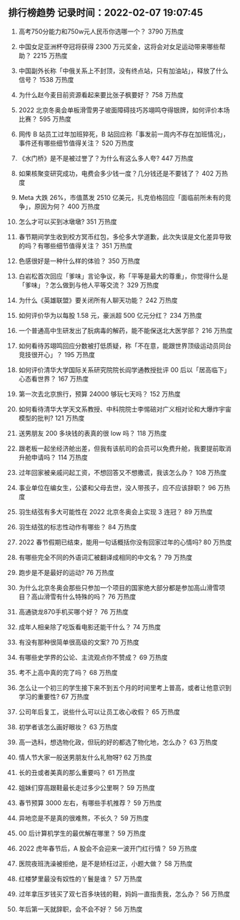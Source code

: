 
## 排行榜趋势 记录时间：2022-02-07 19:07:45
  
  1. 高考750分能力和750w元人民币你选哪一个？ 3790 万热度
    
  2. 中国女足亚洲杯夺冠将获得 2300 万元奖金，这将会对女足运动带来哪些帮助？ 2215 万热度
    
  3. 中国副外长称「中俄关系上不封顶，没有终点站，只有加油站」，释放了什么信号？ 1538 万热度
    
  4. 为什么赵今麦目前资源看起来要比张子枫要好？ 758 万热度
    
  5. 2022 北京冬奥会单板滑雪男子坡面障碍技巧苏翊鸣夺得银牌，如何评价本场比赛？ 595 万热度
    
  6. 网传 B 站员工过年加班猝死，B 站回应称「事发前一周内不存在加班情况」，事件还有哪些细节值得关注？ 520 万热度
    
  7. 《水门桥》是不是被过誉了？为什么有这么多人夸? 447 万热度
    
  8. 如果核聚变研究成功，电费会多少钱一度？几分钱还是不要钱了？ 402 万热度
    
  9. Meta 大跌 26%，市值蒸发 2510 亿美元，扎克伯格回应「面临前所未有的竞争」，原因为何？ 400 万热度
    
  10. 怎么才可以买到冰墩墩? 351 万热度
    
  11. 春节期间学生收到校方冥币红包，多伦多大学道歉，此次失误是文化差异导致的吗？有哪些细节值得关注？ 351 万热度
    
  12. 色感很好是一种什么样的体验？ 350 万热度
    
  13. 白岩松首次回应「爹味」言论争议，称「平等是最大的尊重」，你觉得什么是「爹味」？怎么做到与他人平等交流？ 329 万热度
    
  14. 为什么《英雄联盟》要关闭所有人聊天功能？ 242 万热度
    
  15. 如何评价华为以每股 1.58 元，豪派超 500 亿元分红？ 234 万热度
    
  16. 一个普通高中生研发出了朊病毒的解药，能不能保送北大医学部？ 216 万热度
    
  17. 如何看待苏翊鸣回应分数被打低质疑，称「不在意，能跟世界顶级运动员同台竞技很开心」？ 195 万热度
    
  18. 如何评价清华大学国际关系研究院院长阎学通教授批评 00 后以「居高临下」心态看世界？ 167 万热度
    
  19. 第一次去北京旅行，预算 24000 够玩七天吗？ 152 万热度
    
  20. 如何看待清华大学天文系教授、中科院院士李惕碚对广义相对论和大爆炸宇宙模型的批判? 121 万热度
    
  21. 送男朋友 200 多块钱的表真的很 low 吗？ 118 万热度
    
  22. 跟老板一起坐经济舱出差，但我有该航司的会员可以免费升舱，我要提前取消升舱申请吗？ 114 万热度
    
  23. 过年回家被亲戚问起工资，不想回答又不想撒谎，我该怎么办？ 108 万热度
    
  24. 事业单位在编女生，公婆和父母去世，没人带孩子，应不应该辞职？ 96 万热度
    
  25. 羽生结弦有多大可能性在 2022 北京冬奥会上实现 3 连冠？ 89 万热度
    
  26. 羽生结弦的标志性动作有哪些？ 84 万热度
    
  27. 2022 春节假期已结束，能用一句话概括你没有回家过年的心情吗? 80 万热度
    
  28. 有哪些完全不同的外语词汇被翻译成相同的中文名？ 79 万热度
    
  29. 跑步是不是最好的运动? 76 万热度
    
  30. 为什么北京冬奥会那些只参加一个项目的国家绝大部分都是参加高山滑雪项目？高山滑雪有什么特殊的吗？ 76 万热度
    
  31. 高通骁龙870手机买哪个好？ 76 万热度
    
  32. 成年人相亲除了吃饭看电影还能干什么？ 74 万热度
    
  33. 有没有那种很简单很高级的文案? 70 万热度
    
  34. 有哪些史学界的公论、主流观点你不赞成？ 69 万热度
    
  35. 考不上高中真的完了吗？ 68 万热度
    
  36. 怎么让一个初三的学生接下来不到五个月的时间里考上普高，或者让他意识到学习的重要性? 67 万热度
    
  37. 公司年后复工，说些什么可以让员工收心收假？ 65 万热度
    
  38. 初学者该怎么画好眼妆？ 63 万热度
    
  39. 高一选科，想选物化政，但玩的好的都选了物化地，怎么办？ 63 万热度
    
  40. 情人节大家一般送男朋友什么礼物呀? 62 万热度
    
  41. 长的丑或者美真的那么重要吗？ 61 万热度
    
  42. 姐妹们穿高跟鞋最长走过多少公里啊？ 59 万热度
    
  43. 春节预算 3000 左右，有哪些手机推荐？ 59 万热度
    
  44. 异地恋是不是真的很难熬，不长久？ 59 万热度
    
  45. 00 后计算机学生的最优解在哪里？ 59 万热度
    
  46. 2022 虎年春节后，A 股会不会迎来一波开门红行情？ 59 万热度
    
  47. 医院夜班洗澡被拒绝，是不是矫枉过正，小题大做？ 58 万热度
    
  48. 红楼梦里最没有奴性的丫鬟是谁？ 57 万热度
    
  49. 过年拿压岁钱买了双七百多块钱的鞋，妈妈一直指责我，怎么办？ 56 万热度
    
  50. 年后第一天就辞职，会不会不好？ 56 万热度
    